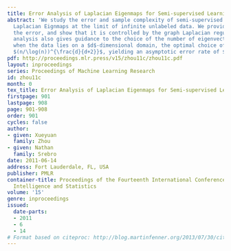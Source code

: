 ```yaml
---
title: Error Analysis of Laplacian Eigenmaps for Semi-supervised Learning
abstract: 'We study the error and sample complexity of semi-supervised learning by
  Laplacian Eignmaps at the limit of infinite unlabeled data. We provide a bound on
  the error, and show that it is controlled by the graph Laplacian regularizer. Our
  analysis also gives guidance to the choice of the number of eigenvectors $k$ to use:
  when the data lies on a $d$-dimensional domain, the optimal choice of $k$ is of order
  $(n/\log(n))^{\frac{d}{d+2}}$, yielding an asymptotic error rate of $(n/\log(n))^{-\frac{2}{2+d}}$.'
pdf: http://proceedings.mlr.press/v15/zhou11c/zhou11c.pdf
layout: inproceedings
series: Proceedings of Machine Learning Research
id: zhou11c
month: 0
tex_title: Error Analysis of Laplacian Eigenmaps for Semi-supervised Learning
firstpage: 901
lastpage: 908
page: 901-908
order: 901
cycles: false
author:
- given: Xueyuan
  family: Zhou
- given: Nathan
  family: Srebro
date: 2011-06-14
address: Fort Lauderdale, FL, USA
publisher: PMLR
container-title: Proceedings of the Fourteenth International Conference on Artificial
  Intelligence and Statistics
volume: '15'
genre: inproceedings
issued:
  date-parts:
  - 2011
  - 6
  - 14
# Format based on citeproc: http://blog.martinfenner.org/2013/07/30/citeproc-yaml-for-bibliographies/
---
```

